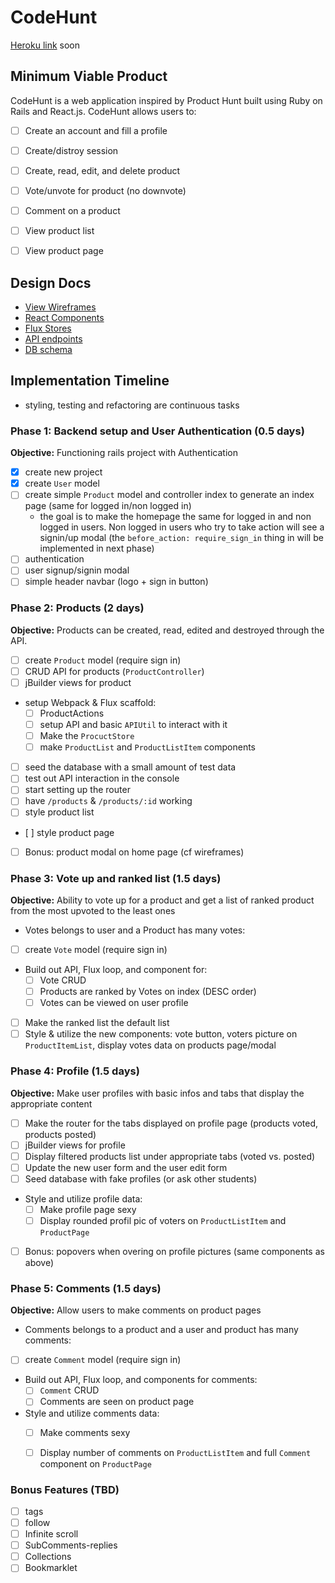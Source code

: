 # CodeHunt

[Heroku link][heroku] soon

[heroku]: http://www.herokuapp.com

## Minimum Viable Product

CodeHunt is a web application inspired by Product Hunt built using Ruby on Rails
and React.js. CodeHunt allows users to:

<!-- This is a Markdown checklist. Use it to keep track of your
progress. Put an x between the brackets for a checkmark: [x] -->

- [ ] Create an account and fill a profile
- [ ] Create/distroy session
- [ ] Create, read, edit, and delete product
- [ ] Vote/unvote for product (no downvote)
- [ ] Comment on a product
- [ ] View product list
- [ ] View product page


## Design Docs
* [View Wireframes][views]
* [React Components][components]
* [Flux Stores][stores]
* [API endpoints][api-endpoints]
* [DB schema][schema]

[views]: https://invis.io/7D64NUL6W
[components]: ./docs/components.md
[stores]: ./docs/stores.md
[api-endpoints]: ./docs/api-endpoints.md
[schema]: ./docs/schema.md

## Implementation Timeline
- styling, testing and refactoring are continuous tasks

### Phase 1: Backend setup and User Authentication (0.5 days)

**Objective:** Functioning rails project with Authentication

- [x] create new project
- [x] create `User` model
- [ ] create simple `Product` model and controller index to generate an index page (same for logged in/non logged in)
  - the goal is to make the homepage the same for logged in and non logged in users. Non logged in users who try to take action will see a signin/up modal (the `before_action: require_sign_in` thing in will be implemented in next phase)
- [ ] authentication
- [ ] user signup/signin modal
- [ ] simple header navbar (logo + sign in button)

### Phase 2: Products (2 days)

**Objective:** Products can be created, read, edited and destroyed through
the API.

- [ ] create `Product` model (require sign in)
- [ ] CRUD API for products (`ProductController`)
- [ ] jBuilder views for product
- setup Webpack & Flux scaffold:
  - [ ] ProductActions
  - [ ] setup API and basic `APIUtil` to interact with it
  - [ ] Make the `ProcuctStore`
  - [ ] make `ProductList` and `ProductListItem` components
- [ ] seed the database with a small amount of test data
- [ ] test out API interaction in the console
- [ ] start setting up the router
- [ ] have `/products` & `/products/:id` working
- [ ] style product list
- [ ] style product page
- [ ] Bonus: product modal on home page (cf wireframes)


### Phase 3: Vote up and ranked list (1.5 days)

**Objective:** Ability to vote up for a product and get a list of ranked product from the most upvoted to the least ones

- Votes belongs to user and a Product has many votes:
- [ ] create `Vote` model (require sign in)
- Build out API, Flux loop, and component for:
  - [ ] Vote CRUD
  - [ ] Products are ranked by Votes on index (DESC order)
  - [ ] Votes can be viewed on user profile
- [ ] Make the ranked list the default list
- [ ] Style & utilize the new components: vote button, voters picture on `ProductItemList`, display votes data on products page/modal

### Phase 4: Profile (1.5 days)

**Objective:** Make user profiles with basic infos and tabs that display the appropriate content

- [ ] Make the router for the tabs displayed on profile page (products voted, products posted)
- [ ] jBuilder views for profile
- [ ] Display filtered products list under appropriate tabs (voted vs. posted)
- [ ] Update the new user form and the user edit form
- [ ] Seed database with fake profiles (or ask other students)
- Style and utilize profile data:
  - [ ] Make profile page sexy
  - [ ] Display rounded profil pic of voters on `ProductListItem` and `ProductPage`
- [ ] Bonus: popovers when overing on profile pictures (same components as above)


### Phase 5: Comments (1.5 days)

**Objective:** Allow users to make comments on product pages

- Comments belongs to a product and a user and product has many comments:
- [ ] create `Comment` model (require sign in)
- Build out API, Flux loop, and components for comments:
  - [ ] `Comment` CRUD
  - [ ] Comments are seen on product page
- Style and utilize comments data:
  - [ ] Make comments sexy
  - [ ] Display number of comments on `ProductListItem` and full `Comment` component on `ProductPage`



### Bonus Features (TBD)
- [ ] tags
- [ ] follow
- [ ] Infinite scroll
- [ ] SubComments-replies
- [ ] Collections
- [ ] Bookmarklet

[phase-one]: ./docs/phases/phase1.md
[phase-two]: ./docs/phases/phase2.md
[phase-three]: ./docs/phases/phase3.md
[phase-four]: ./docs/phases/phase4.md
[phase-five]: ./docs/phases/phase5.md

